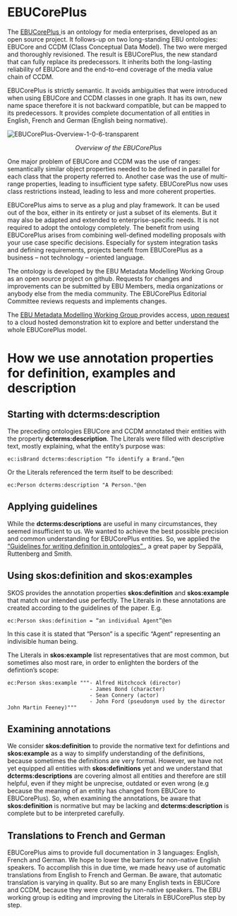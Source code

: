 # EBUCorePlus

<p >
The <a href="https://www.ebu.ch/metadata/ontologies/ebucoreplus/index.html"> EBUCorePlus </a> is an ontology for media enterprises, developed as an open source project. It follows-up on two long-standing EBU ontologies: EBUCore and CCDM (Class Conceptual Data Model). The two were merged and thoroughly revisioned. The result is EBUCorePlus, the new standard that can fully replace its predecessors. It inherits both the long-lasting reliability of EBUCore and the end-to-end coverage of the media value chain of CCDM. 
</p>
<p >
EBUCorePlus is strictly semantic. It avoids ambiguities that were introduced when using EBUCore and CCDM classes in one graph. It has its own, new name space therefore it is not backward compatible, but can be mapped to its predecessors. It provides complete documentation of all entities in English, French and German (English being normative).
</p>

![EBUCorePlus-Overview-1-0-6-transparent](https://github.com/ebu/ebucoreplus/assets/80782611/74bb36b1-5edb-4348-9b2a-ebe730ad195e)
<p align="center">
  <em>Overview of the EBUCorePlus</em>  
</p>

</p>
One major problem of EBUCore and CCDM was the use of ranges: semantically similar object properties needed to be defined in parallel for each class that the property referred to. Another case was the use of multi-range properties, leading to insufficient type safety. EBUCorePlus now uses class restrictions instead, leading to less and more coherent properties. 
</p>
<p >
EBUCorePlus aims to serve as a plug and play framework. It can be used out of the box, either in its entirety or just a subset of its elements. But it may also be adapted and extended to enterprise-specific needs. It is not required to adopt the ontology completely. The benefit from using EBUCorePlus arises from combining well-defined modelling proposals with your use case specific decisions. Especially for system integration tasks and defining requirements, projects benefit from EBUCorePlus as a business – not technology – oriented language. 
</p>
<p >
The ontology is developed by the EBU Metadata Modelling Working Group as an open source project on github. Requests for changes and improvements can be submitted by EBU Members, media organizations or anybody else from the media community. The EBUCorePlus Editorial Committee reviews requests and implements changes. 
</p>
<p >
The <a href="https://tech.ebu.ch/groups/mm"> EBU Metadata Modelling Working Group </a> provides access, <a href="mailto:rouxel@ebu.ch"> upon request </a> to a cloud hosted demonstration kit to explore and better understand the whole EBUCorePlus model.
</p>

# How we use annotation properties for definition, examples and description

## Starting with **dcterms:description**
The preceding ontologies EBUCore and CCDM annotated their entities with the property **dcterms:description**. The Literals were filled with descriptive text, mostly explaining, what the entity’s purpose was:
```
ec:isBrand dcterms:description “To identify a Brand.”@en
```
Or the Literals referenced the term itself to be described:
```
ec:Person dcterms:description "A Person."@en
```

## Applying guidelines
While the **dcterms:descriptions** are useful in many circumstances, they seemed insufficient to us. We wanted to achieve the best possible precision and common understanding for EBUCorePlus entities. So, we applied the <a href="https://philpapers.org/archive/SEPGFW.pdf"> “Guidelines for writing definition in ontologies”  </a> , a great paper by Seppälä, Ruttenberg and Smith.

## Using skos:definition and skos:examples
SKOS provides the annotation properties **skos:definition** and **skos:example** that match our intended use perfectly. The Literals in these annotations are created according to the guidelines of the paper. E.g.
```
ec:Person skos:definition = “an individual Agent”@en
```
In this case it is stated that “Person” is a specific “Agent” representing an indivisible human being.

The Literals in **skos:example** list representatives that are most common, but sometimes also most rare, in order to enlighten the borders of the defintion’s scope:
```
ec:Person skos:example """- Alfred Hitchcock (director)
                          - James Bond (character)
                          - Sean Connery (actor)
                          - John Ford (pseudonym used by the director John Martin Feeney)"""
```
## Examining annotations
We consider **skos:definition** to provide the normative text for defintions and **skos:example** as a way to simplify understanding of the definitions, because sometimes the definitions are very formal. However, we have not yet equipped all entities with **skos:definitions** yet and we understand that **dcterms:descriptions** are covering almost all entities and therefore are still helpful, even if they might be unprecise, outdated or even wrong (e.g because the meaning of an entity has changed from EBUCore to EBUCorePlus). So, when examining the annotations, be aware that **skos:definition** is normative but may be lacking and **dcterms:description** is complete but to be interpreted carefully.

## Translations to French and German
EBUCorePlus aims to provide full documentation in 3 languages: English, French and German. We hope to lower the barriers for non-native English speakers. To accomplish this in due time, we made heavy use of automatic translations from English to French and German. Be aware, that automatic translation is varying in quality. But so are many English texts in EBUCore and CCDM, because they were created by non-native speakers. The EBU working group is editing and improving the Literals in EBUCorePlus step by step.

